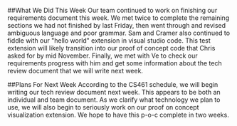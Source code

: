 ##What We Did This Week
Our team continued to work on finishing our requirements document this week. We met twice to complete the remaining sections we had not finished by last Friday, then went through and revised ambiguous language and poor grammar. Sam and Cramer also continued to fiddle with our "hello world" extension in visual studio code. This test extension will likely transition into our proof of concept code that Chris asked for by mid November. Finally, we met with Ve to check our requirements progress with him and get some information about the tech review document that we will write next week.

##Plans For Next Week
According to the CS461 schedule, we will begin writing our tech review document next week. This appears to be both an individual and team document. As we clarify what technology we plan to use, we will also begin to seriously work on our proof on concept visualization extension. We hope to have this p-o-c complete in two weeks.